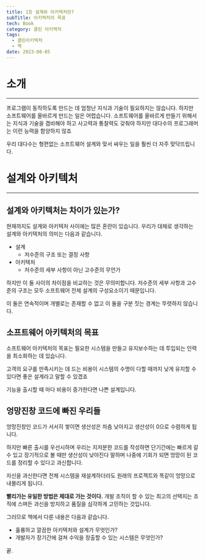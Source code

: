 ```yaml
---
title: 1장 설계와 아키텍처란?
subTitle: 아키텍처의 목표
tech: Book
category: 클린 아키텍처
tags:
  - 클린아키텍처
  - 책
date: 2023-08-05
---
```


# 소개
---
프로그램이 동작하도록 만드는 데 엄청난 지식과 기술이 필요하지는 않습니다.
하지만 소프트웨어를 올바르게 만드는 일은 어렵습니다.
소프트웨어를 올바르게 만들기 위해서는 지식과 기술을 겸비해야 하고 사고력과 통찰력도 갖춰야 하지만 대다수의 프로그래머는 이런 능력을 함양하지 않죠

우리 대다수는 형편없는 소프트웨어 설계와 맞서 싸우는 일을 훨씬 더 자주 맞닥뜨립니다.

# 설계와 아키텍처

---

## 설계와 아키텍처는 차이가 있는가?
현재까지도 설계와 아키텍처 사이에는 많은 혼란이 있습니다.
우리가 대체로 생각하는 설계와 아키텍처의 의미는 다음과 같습니다.

- 설계
  - 저수준의 구조 또는 결정 사항
- 아키텍처
  - 저수준의 세부 사항이 아닌 고수준의 무언가

하지만 이 둘 사이의 차이점을 비교하는 것은 무의미합니다.
저수준의 세부 사항과 고수준의 구조는 모두 소프트웨어 전체 설계의 구성요소이기 때문입니다.

이 둘은 연속적이며 개별로는 존재할 수 없고 이 둘을 구분 짓는 경계는 뚜렷하지 않습니다.


## 소프트웨어 아키텍처의 목표
소프트웨어 아키텍처의 목표는 필요한 시스템을 만들고 유지보수하는 데 투입되는 인력을 최소화하는 데 있습니다.

고객의 요구를 만족시키는 데 드는 비용이 시스템의 수명이 다할 때까지 낮게 유지할 수 있다면 좋은 설계라고 말할 수 있겠죠

기능을 출시할 때 마다 비용이 증가한다면 나쁜 설계입니다.


## 엉망진창 코드에 빠진 우리들
엉망진창인 코드가 서서히 쌓이면 생산성은 차츰 낮아지고
생산성이 0으로 수렴하게 됩니다.

하지만 빠른 출시를 우선시하며 우리는 지저분한 코드를 작성하면 단기간에는 빠르게 갈 수 있고 장기적으로 볼 때만 생산성이 낮아진다 말하며 나중에 기회가 되면 엉망이 된 코드를 정리할 수 있다고 과신합니다.

자신을 과신한다면 전체 시스템을 재설계하더라도 원래의 프로젝트와 똑같이 엉망으로 내몰리게 됩니다.


**빨리가는 유일한 방법은 제대로 가는 것이다.**
개발 조직이 할 수 있는 최고의 선택지는 조직에 스며든 과신을 방지하고
품질을 심각하게 고민하는 것입니다.

그러므로 책에서 다룬 내용은 다음과 같습니다.

- 훌륭하고 깔끔한 아키텍처와 설계가 무엇인가?
- 개발자가 장기간에 걸쳐 수익을 창출할 수 있는 시스템은 무엇인가?


끝.